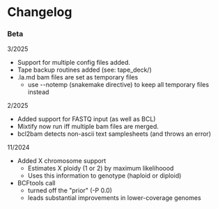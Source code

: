 # Changelog


### Beta
3/2025
-  Support for multiple config files added.
-  Tape backup routines added (see: tape_deck/)
-  .la.md bam files are set as temporary files
   -  use --notemp (snakemake directive) to keep all temporary files instead
	
	
2/2025
-  Added support for FASTQ input (as well as BCL)
-  Mixtify now run iff multiple bam files are merged.
-  bcl2bam detects non-ascii text samplesheets (and throws an error)
	
11/2024
-  Added X chromosome support
   -  Estimates X ploidy (1 or 2) by maximum likelihoood
   -  Uses this information to genotype (haploid or diploid)
-  BCFtools call
   - turned off the "prior" (-P 0.0)
   - leads substantial improvements in lower-coverage genomes


	
